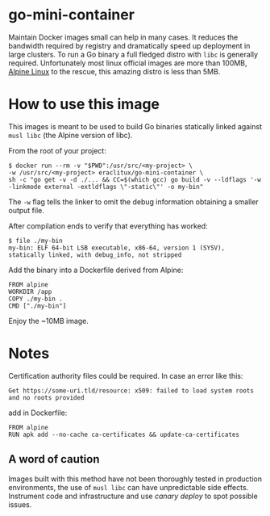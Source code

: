 go-mini-container
=================

Maintain Docker images small can help in many cases. It reduces the bandwidth required by registry and dramatically speed up deployment in large clusters.
To run a Go binary a full fledged distro with `libc` is generally required. Unfortunately most linux official images are more than 100MB, [Alpine Linux](https://alpinelinux.org/) to the rescue, this amazing distro is less than 5MB.

How to use this image
=====================

This images is meant to be used to build Go binaries statically linked against `musl libc` (the Alpine version of libc).

From the root of your project:
```
$ docker run --rm -v "$PWD":/usr/src/<my-project> \
-w /usr/src/<my-project> eraclitux/go-mini-container \
sh -c "go get -v -d ./... && CC=$(which gcc) go build -v --ldflags '-w -linkmode external -extldflags \"-static\"' -o my-bin"
```
The `-w` flag tells the linker to omit the debug information obtaining a smaller output file.

After compilation ends to verify that everything has worked:
```
$ file ./my-bin
my-bin: ELF 64-bit LSB executable, x86-64, version 1 (SYSV), statically linked, with debug_info, not stripped
```
Add the binary into a Dockerfile derived from Alpine:
```
FROM alpine
WORKDIR /app
COPY ./my-bin .
CMD ["./my-bin"]
```

Enjoy the ~10MB image.

Notes
=====

Certification authority files could be required. In case an error like this:
```
Get https://some-uri.tld/resource: x509: failed to load system roots and no roots provided
```
add in Dockerfile:

```
FROM alpine
RUN apk add --no-cache ca-certificates && update-ca-certificates
```

A word of caution
-----------------

Images built with this method have not been thoroughly tested in production environments,
the use of `musl libc` can have unpredictable side effects. Instrument code and infrastructure
and use *canary deploy* to spot possible issues.
